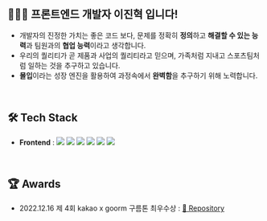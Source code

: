 
## 🧑🏻‍💻 프론트엔드 개발자 이진혁 입니다!
- 개발자의 진정한 가치는 좋은 코드 보다, 문제를 정확히 **정의**하고 **해결할 수 있는 능력**과 팀원과의 **협업 능력**이라고 생각합니다. 
- 우리의 퀄리티가 곧 제품과 사업의 퀄리티라고 믿으며, 가족처럼 지내고 스포츠팀처럼 일하는 것을 추구하고 있습니다.
- **몰입**이라는 성장 엔진을 활용하여 과정속에서 **완벽함**을 추구하기 위해 노력합니다.

<br/>

## 🛠 Tech Stack 

- **Frontend** : 
  <img src="https://img.shields.io/badge/React.js-skyblue?style=for-the-badge&logo=React&logoColor=black">
  <img src="https://img.shields.io/badge/Next.js-000000?style=for-the-badge&logo=Next.js&logoColor=white">
  <img src="https://img.shields.io/badge/TypeScript-blue?style=for-the-badge&logo=TypeScript&logoColor=black">
  <img src="https://img.shields.io/badge/JavaScript-yellow?style=for-the-badge&logo=JavaScript&logoColor=black">
  <img src="https://img.shields.io/badge/HTML5-red?style=for-the-badge&logo=HTML5&logoColor=black">
  <img src="https://img.shields.io/badge/CSS3-blue?style=for-the-badge&logo=CSS3&logoColor=black">

<br/>

## 🏆 Awards

- 2022.12.16 제 4회 kakao x goorm 구름톤 최우수상 : [🔗 Repository](https://github.com/zinukk/myTamra)
<br/>



